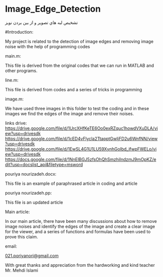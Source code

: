 # Image_Edge_Detection
تشخيص لبه هاي تصوير و از بين بردن نويز

 #Introduction:
 
 My project is related to the detection of image edges and removing image noise with the help of programming codes
 
 main.m:
 
 This file is derived from the original codes that we can run in MATLAB and other programs.
 
 line.m:
 
 This file is derived from codes and a series of tricks in programming
 
 image.m:
 
 We have used three images in this folder to test the coding and in these images we find the edges of the image and remove their noises.
 
 links drive:
 https://drive.google.com/file/d/1UrcXHfKeTE6Oo0exRZquc1howdVXuDLA/view?usp=drivesdk
 https://drive.google.com/file/d/1cED4vFlycla2TtapptGwIjFD2u6WnfNN/view?usp=drivesdk
 https://drive.google.com/file/d/1EwSL4G1U1LU59XynhGoIbd_ifwpFWELo/view?usp=drivesdk
 https://docs.google.com/file/d/1NnElBGJ5zfsOhQhSmzhilndzmJ9mOpKZ/edit?usp=docslist_api&filetype=msword
 
 pouriya nourizadeh.docx:
 
 This file is an example of paraphrased article in coding and article
 
 pouriya nourizadeh.pp:
 
 This file is an updated article
 
 Main article:
 
 In our main article, there have been many discussions about how to remove image noises and identify the edges of the image and create a clear image for the viewer, and a series of functions and formulas have been used to prove this claim.
 
 email:
 
 021.poriyanori@gmail.com
 
 With great thanks and appreciation from the hardworking and kind teacher Mr. Mehdi Islami
